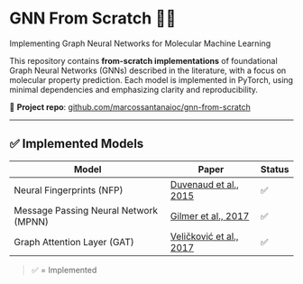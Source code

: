 # GNN From Scratch 🧠🧪  
Implementing Graph Neural Networks for Molecular Machine Learning

This repository contains **from-scratch implementations** of foundational Graph Neural Networks (GNNs) described in the literature, with a focus on molecular property prediction. Each model is implemented in PyTorch, using minimal dependencies and emphasizing clarity and reproducibility.

📍 **Project repo**: [github.com/marcossantanaioc/gnn-from-scratch](https://github.com/marcossantanaioc/gnn-from-scratch)

---

## ✅ Implemented Models

| Model | Paper | Status |
|-------|-------|--------|
| Neural Fingerprints (NFP) | [Duvenaud et al., 2015](https://arxiv.org/abs/1509.09292) | ✅ |
| Message Passing Neural Network (MPNN) | [Gilmer et al., 2017](https://arxiv.org/abs/1704.01212) | ✅ |
| Graph Attention Layer (GAT) | [Veličković et al., 2017](https://arxiv.org/abs/1710.10903) | ✅ |

> ✅ = Implemented
